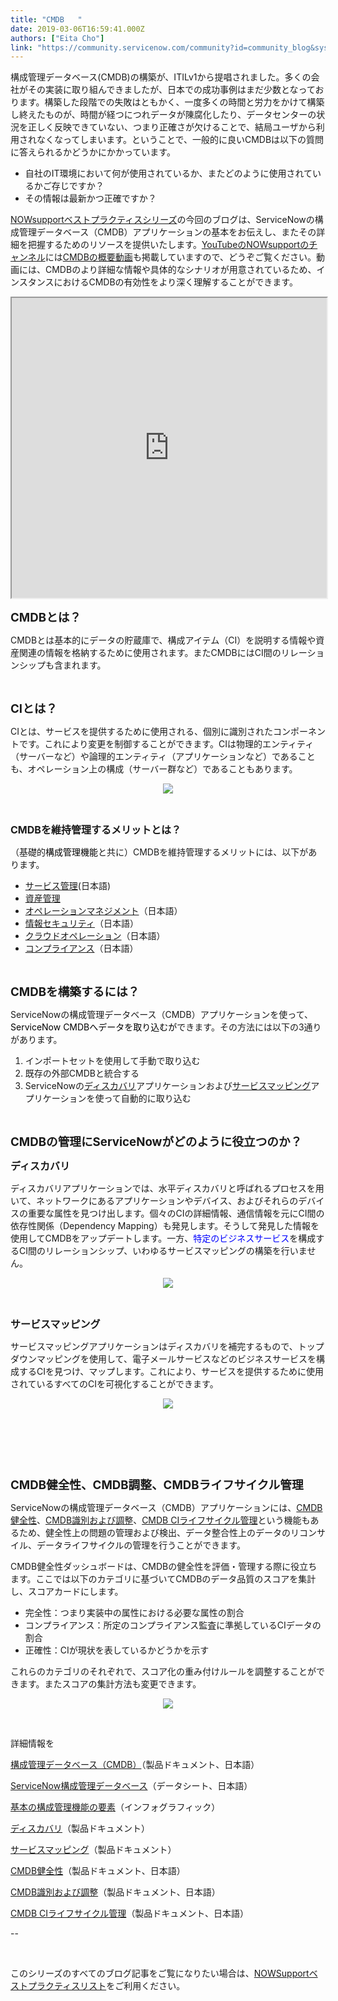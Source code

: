 ```yaml
---
title: "CMDB   "
date: 2019-03-06T16:59:41.000Z
authors: ["Eita Cho"]
link: "https://community.servicenow.com/community?id=community_blog&sys_id=3c423701db40fb48feb1a851ca961942"
---
```

<p>構成管理データベース(CMDB)の構築が、ITILv1から提唱されました。多くの会社がその実装に取り組んできましたが、日本での成功事例はまだ少数となっております。構築した段階での失敗はともかく、一度多くの時間と労力をかけて構築し終えたものが、時間が経つにつれデータが陳腐化したり、データセンターの状況を正しく反映できていない、つまり正確さが欠けることで、結局ユーザから利用されなくなってしまいます。ということで、一般的に良いCMDBは以下の質問に答えられるかどうかにかかっています。</p>
<ul><li>自社のIT環境において何が使用されているか、またどのように使用されているかご存じですか&#xff1f;</li><li>その情報は最新かつ正確ですか&#xff1f;</li></ul>
<p><a href="https://community.servicenow.com/community?id&#61;community_blog&amp;sys_id&#61;6e7d6269dbd0dbc01dcaf3231f9619c0" rel="nofollow">NOWsupportベストプラクティスシリーズ</a>の今回のブログは、ServiceNowの構成管理データベース&#xff08;CMDB&#xff09;アプリケーションの基本をお伝えし、またその詳細を把握するためのリソースを提供いたします。<a href="https://www.youtube.com/channel/UCQjE37R-Y4DTq7kUWPO83Wg" rel="nofollow">YouTubeのNOWsupportのチャンネル</a>には<a href="https://youtu.be/zuZFEEW0wTs" rel="nofollow">CMDBの概要動画</a>も掲載していますので、どうぞご覧ください。動画には、CMDBのより詳細な情報や具体的なシナリオが用意されているため、インスタンスにおけるCMDBの有効性をより深く理解することができます。 </p>
<p><iframe id="video_tinymce" style="width: 100%; height: 480px;" src="https://www.youtube.com/embed/zuZFEEW0wTs"></iframe></p>
<p><span style="font-size: 14pt;"><strong>CMDBとは&#xff1f;</strong></span></p>
<p>CMDBとは基本的にデータの貯蔵庫で、構成アイテム&#xff08;CI&#xff09;を説明する情報や資産関連の情報を格納するために使用されます。またCMDBにはCI間のリレーションシップも含まれます。</p>
<p> </p>
<p><span style="font-size: 14pt;"><strong>CIとは&#xff1f;</strong></span></p>
<p>CIとは、サービスを提供するために使用される、個別に識別されたコンポーネントです。これにより変更を制御することができます。CIは物理的エンティティ&#xff08;サーバーなど&#xff09;や論理的エンティティ&#xff08;アプリケーションなど&#xff09;であることも、オペレーション上の構成&#xff08;サーバー群など&#xff09;であることもあります。</p>
<p style="text-align: center;"><img src="https://community.servicenow.com/c4a244fddb00b300feb1a851ca961986.iix" /></p>
<p> </p>
<p><span style="font-size: 12pt;"><strong>CMDBを維持管理するメリットとは&#xff1f;</strong></span></p>
<p>&#xff08;基礎的<span style="color: #000000;">構成管理機能</span>と共に&#xff09;CMDBを維持管理するメリットには、以下があります。</p>
<ul><li><a href="https://www.servicenow.co.jp/products/it-service-management.html" rel="nofollow">サービス管理</a>(日本語)</li><li><a href="https://www.servicenow.co.jp/products/asset-management.html" rel="nofollow">資産管理</a></li><li><a href="https://www.servicenow.co.jp/products/it-operations-management.html" rel="nofollow">オペレーションマネジメント</a>&#xff08;日本語&#xff09;</li><li><a href="https://www.servicenow.co.jp/products/security-operations.html" rel="nofollow">情報セキュリティ</a>&#xff08;日本語&#xff09;</li><li><a href="https://www.servicenow.co.jp/products/cloud-management.html" rel="nofollow">クラウドオペレーション</a>&#xff08;日本語&#xff09;</li><li><a href="https://www.servicenow.co.jp/products/governance-risk-and-compliance.html" rel="nofollow">コンプライアンス</a>&#xff08;日本語&#xff09;</li></ul>
<p> </p>
<p><span style="font-size: 14pt;"><strong>CMDBを構築するには&#xff1f;</strong></span></p>
<p>ServiceNowの構成管理データベース&#xff08;CMDB&#xff09;アプリケーションを使って、<span style="color: #000000;">ServiceNow CMDBへデータを取り込むが</span>できます。その方法には以下の3通りがあります。</p>
<ol><li>インポートセットを使用して手動で取り込む</li><li>既存の外部CMDBと統合する</li><li>ServiceNowの<a href="https://www.servicenow.co.jp/products/discovery.html" rel="nofollow">ディスカバリ</a>アプリケーションおよび<a href="https://www.servicenow.co.jp/products/service-mapping.html" rel="nofollow">サービスマッピング</a>アプリケーションを使って自動的に取り込む</li></ol>
<p> </p>
<p><span style="font-size: 14pt;"><strong>CMDBの管理にServiceNowがどのように役立つのか&#xff1f;</strong></span></p>
<p><span style="font-size: 12pt;"><strong>ディスカバリ</strong></span></p>
<p>ディスカバリアプリケーションでは、水平ディスカバリと呼ばれるプロセスを用いて、ネットワークにあるアプリケーションやデバイス、およびそれらのデバイスの重要な属性を見つけ出します。個々のCIの詳細情報、通信情報を元にCI間の依存性関係&#xff08;Dependency Mapping&#xff09;も発見します。そうして発見した情報を使用してCMDBをアップデートします。一方、<span style="color: #0000ff;">特定のビジネスサービス</span>を構成するCI間のリレーションシップ、いわゆるサービスマッピングの構築を行いません。</p>
<p style="text-align: center;"><img src="https://community.servicenow.com/94550839db40b300feb1a851ca961972.iix" /></p>
<p> </p>
<p><strong><span style="font-size: 12pt;">サービスマッピング</span></strong></p>
<p>サービスマッピングアプリケーションはディスカバリを補完するもので、トップダウンマッピングを使用して、電子メールサービスなどのビジネスサービスを構成するCIを見つけ、マップします。これにより、サービスを提供するために使用されているすべてのCIを可視化することができます。</p>
<p style="text-align: center;"><img src="https://community.servicenow.com/37e5003ddb40b300feb1a851ca961939.iix" /></p>
<p> </p>
<p> </p>
<p> </p>
<p><strong><span style="font-size: 14pt;">CMDB健全性、CMDB調整、CMDBライフサイクル管理</span></strong></p>
<p>ServiceNowの構成管理データベース&#xff08;CMDB&#xff09;アプリケーションには、<a href="https://docs.servicenow.com/bundle/london-servicenow-platform/page/product/configuration-management/concept/c_CMDBHealth.html" rel="nofollow">CMDB健全性</a>、<a href="https://docs.servicenow.com/bundle/london-servicenow-platform/page/product/configuration-management/concept/c_CMDBIdentifyandReconcile.html" rel="nofollow">CMDB識別および調整</a>、<a href="https://docs.servicenow.com/bundle/london-servicenow-platform/page/product/configuration-management/concept/cmdb-ci-lifecycle-mgmt.html" rel="nofollow">CMDB CIライフサイクル管理</a>という機能もあるため、健全性上の問題の管理および検出、データ整合性上のデータのリコンサイル、データライフサイクルの管理を行うことができます。</p>
<p>CMDB健全性ダッシュボードは、CMDBの健全性を評価・管理する際に役立ちます。ここでは以下のカテゴリに基づいてCMDBのデータ品質のスコアを集計し、スコアカードにします。</p>
<ul><li>完全性&#xff1a;つまり実装中の属性における必要な属性の割合</li><li>コンプライアンス&#xff1a;所定のコンプライアンス監査に準拠しているCIデータの割合</li><li>正確性&#xff1a;CIが現状を表しているかどうかを示す</li></ul>
<p>これらのカテゴリのそれぞれで、スコア化の重み付けルールを調整することができます。またスコアの集計方法も変更できます。</p>
<p style="text-align: center;"><img src="https://community.servicenow.com/d73e8cb1dbc0b300feb1a851ca961992.iix" /></p>
<p> </p>
<p>詳細情報を</p>
<p><a href="https://docs.servicenow.com/bundle/london-servicenow-platform/page/product/configuration-management/concept/c_ITILConfigurationManagement.html" rel="nofollow">構成管理データベース&#xff08;CMDB&#xff09;</a>&#xff08;製品ドキュメント、日本語&#xff09;</p>
<p><a href="https://www.servicenow.com/content/dam/servicenow-assets/public/en-us/doc-type/resource-center/data-sheet/ds-configuration-management.pdf" rel="nofollow">ServiceNow構成管理データベース</a>&#xff08;データシート、日本語&#xff09;</p>
<p><a href="https://www.servicenow.com/content/dam/servicenow-assets/public/en-us/doc-type/resource-center/infographic/info-elements-of-an-initial-configuration-management-capability.pdf" rel="nofollow">基本の構成管理機能の要素</a>&#xff08;インフォグラフィック&#xff09;</p>
<p><a href="https://docs.servicenow.com/bundle/london-it-operations-management/page/product/discovery/reference/r-discovery.html" rel="nofollow">ディスカバリ</a>&#xff08;製品ドキュメント&#xff09;</p>
<p><a href="https://docs.servicenow.com/bundle/london-it-operations-management/page/product/service-mapping/reference/c_ServiceMappingOverview.html" rel="nofollow">サービスマッピング</a>&#xff08;製品ドキュメント&#xff09;</p>
<p><a href="https://docs.servicenow.com/bundle/london-servicenow-platform/page/product/configuration-management/concept/c_CMDBHealth.html" rel="nofollow">CMDB健全性</a>&#xff08;製品ドキュメント、日本語&#xff09;</p>
<p><a href="https://docs.servicenow.com/bundle/london-servicenow-platform/page/product/configuration-management/concept/c_CMDBIdentifyandReconcile.html" rel="nofollow">CMDB識別および調整</a>&#xff08;製品ドキュメント、日本語&#xff09;</p>
<p><a href="https://docs.servicenow.com/bundle/london-servicenow-platform/page/product/configuration-management/concept/cmdb-ci-lifecycle-mgmt.html" rel="nofollow">CMDB CIライフサイクル管理</a>&#xff08;製品ドキュメント、日本語&#xff09;</p>
<p>--</p>
<p> </p>
<p>このシリーズのすべてのブログ記事をご覧になりたい場合は、<a href="https://community.servicenow.com/community?id&#61;community_blog&amp;sys_id&#61;6e7d6269dbd0dbc01dcaf3231f9619c0" rel="nofollow">NOWSupportベストプラクティスリスト</a>をご利用ください。</p>
<p> </p>
<p> </p>
<p> </p>
<p> </p>